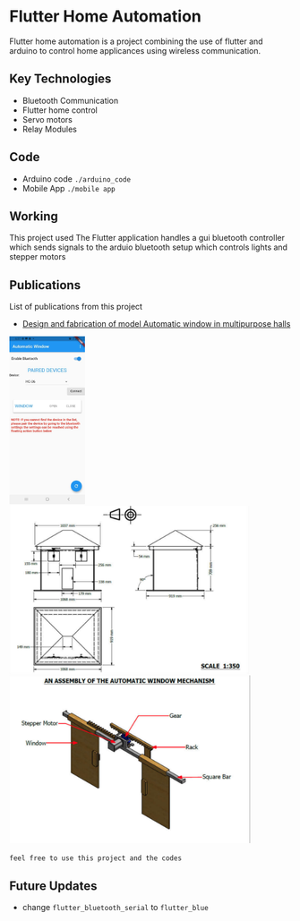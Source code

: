 # Flutter Home Automation

Flutter home automation is a project combining the use of flutter and arduino to control home applicances using wireless communication.

<!-- chicken brooder
https://drive.google.com/file/d/1wZSsSa8iQaGPleD2uZIigMibSzaSeYU8/view?usp=sharing -->

<!-- window app
https://drive.google.com/file/d/1aIhEJklTtjfjeB-30QW2-B6ZvfjeeV-g/view?usp=sharing -->

## Key Technologies

- Bluetooth Communication
- Flutter home control
- Servo motors
- Relay Modules

## Code

- Arduino code `./arduino_code`
- Mobile App `./mobile app`

## Working

This project used
The Flutter application handles a gui bluetooth controller which sends signals to the arduio bluetooth setup which controls lights and stepper motors

## Publications

List of publications from this project

- [Design and fabrication of model Automatic window in multipurpose halls](https://drive.google.com/file/d/1aIhEJklTtjfjeB-30QW2-B6ZvfjeeV-g/view?usp=sharing)

<img src="./images/screenshot.jpg" alt="frontpage" height='300'>
<img src="./images/scale_model.png" alt="scale model" height='300'>
<img src="./images/mechanism_assembly.png" alt="assembly" height='300'>

`feel free to use this project and the codes`


## Future Updates
- change `flutter_bluetooth_serial` to `flutter_blue`